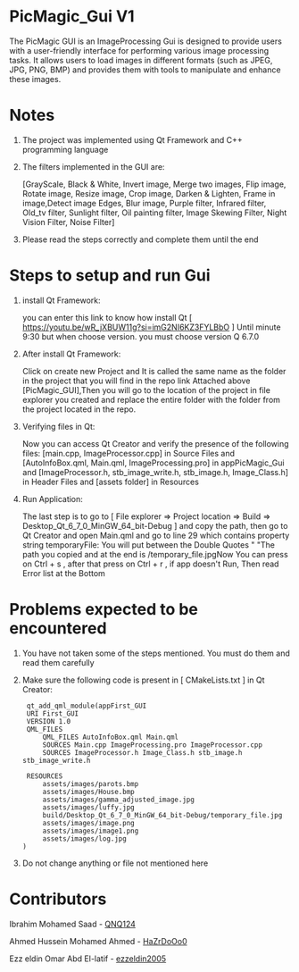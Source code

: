 # PicMagic_Gui V1
The PicMagic GUI is an ImageProcessing Gui is designed to provide users with a user-friendly interface for performing various image processing tasks. It allows users to load images in different formats (such as JPEG, JPG, PNG, BMP) and provides them with tools to manipulate and enhance these images.
# Notes
1) The project was implemented using Qt Framework and C++ programming language

2) The filters implemented in the GUI are:

   [GrayScale, Black & White, Invert image, Merge two images, Flip image, Rotate image, Resize image, Crop image, Darken & Lighten, Frame in image,Detect image 
   Edges, Blur image, Purple filter, Infrared filter, Old_tv filter, Sunlight filter, Oil painting filter, Image Skewing Filter, Night Vision Filter, Noise 
   Filter]
   
3) Please read the steps correctly and complete them until the end

# Steps to setup and run Gui
1) install Qt Framework:
   
   you can enter this link to know how install Qt [ https://youtu.be/wR_jXBUW11g?si=imG2NI6KZ3FYLBbO ] Until minute 9:30 but when choose version. you must 
   choose version Q 6.7.0

2) After install Qt Framework:
   
   Click on create new Project and It is called the same name as the folder in the project that you will find in the repo link Attached above 
   [PicMagic_GUI],Then you will go to the location of the project in file explorer you created and replace the entire folder with the folder from the project 
   located in the repo.

3) Verifying files in Qt:
   
   Now you can access Qt Creator and verify the presence of the following files: [main.cpp, ImageProcessor.cpp] in Source Files and [AutoInfoBox.qml, Main.qml, 
   ImageProcessing.pro] in appPicMagic_Gui and [ImageProcessor.h, stb_image_write.h, stb_image.h, Image_Class.h] in Header Files and [assets folder] in 
   Resources
   
4) Run Application:
   
   The last step is to go to [ File explorer => Project location => Build => Desktop_Qt_6_7_0_MinGW_64_bit-Debug ] and copy the path, then go to Qt Creator and 
   open Main.qml and go to line 29 which contains property string temporaryFile: You will put between the Double Quotes " "The path you copied and at the end 
   is /temporary_file.jpgNow You can press on Ctrl + s , after that press on Ctrl + r , if app doesn't Run, Then read Error list at the Bottom

# Problems expected to be encountered
1) You have not taken some of the steps mentioned. You must do them and read them carefully

2) Make sure the following code is present in [ CMakeLists.txt ] in Qt Creator:
     ```
      qt_add_qml_module(appFirst_GUI
      URI First_GUI
      VERSION 1.0
      QML_FILES
          QML_FILES AutoInfoBox.qml Main.qml
          SOURCES Main.cpp ImageProcessing.pro ImageProcessor.cpp
          SOURCES ImageProcessor.h Image_Class.h stb_image.h stb_image_write.h

      RESOURCES
          assets/images/parots.bmp
          assets/images/House.bmp
          assets/images/gamma_adjusted_image.jpg
          assets/images/luffy.jpg
          build/Desktop_Qt_6_7_0_MinGW_64_bit-Debug/temporary_file.jpg
          assets/images/image.png
          assets/images/image1.png
          assets/images/log.jpg
     )
     ```
3) Do not change anything or file not mentioned here
# Contributors
Ibrahim Mohamed Saad - [QNQ124](https://github.com/QNQ124)

Ahmed Hussein Mohamed Ahmed - [HaZrDoOo0](https://github.com/HaZrDoOo0)

Ezz eldin Omar Abd El-latif - [ezzeldin2005](https://github.com/ezzeldin2005)
